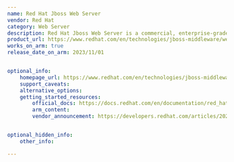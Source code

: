 ```yaml
---
name: Red Hat Jboss Web Server
vendor: Red Hat
category: Web Server
description: Red Hat Jboss Web Server is a commercial, enterprise-grade platform that combines Apache HTTP Server and Apache Tomcat to host and manage large-scale websites and lightweight Java web applications with enhanced stability, security, and Red Hat’s enterprise support.
product_url: https://www.redhat.com/en/technologies/jboss-middleware/web-server
works_on_arm: true
release_date_on_arm: 2023/11/01


optional_info:
    homepage_url: https://www.redhat.com/en/technologies/jboss-middleware/web-server
    support_caveats:
    alternative_options:
    getting_started_resources:
        official_docs: https://docs.redhat.com/en/documentation/red_hat_jboss_web_server/
        arm_content:
        vendor_announcement: https://developers.redhat.com/articles/2023/11/01/introducing-red-hat-jboss-enterprise-web-server-60


optional_hidden_info:
    other_info: 

---
```

